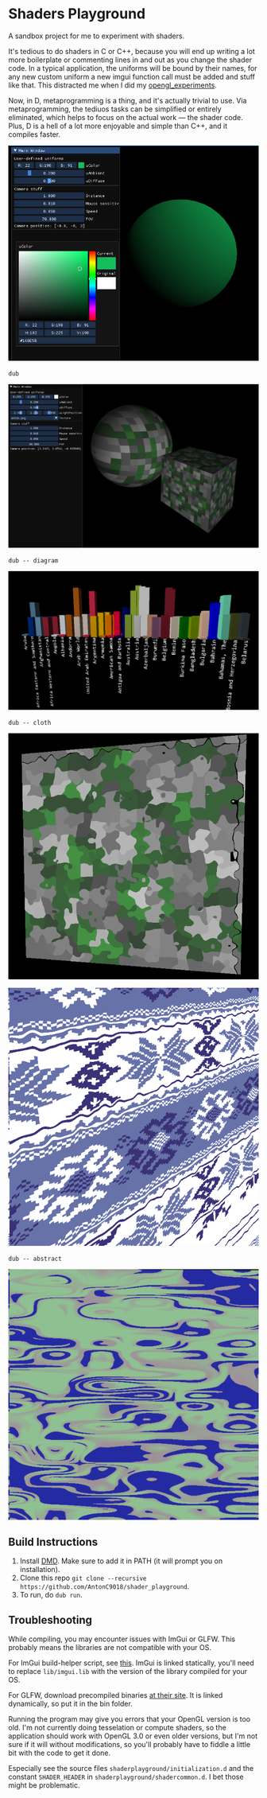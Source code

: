 # Shaders Playground

A sandbox project for me to experiment with shaders.

It's tedious to do shaders in C or C++, because you will end up writing a lot more boilerplate or commenting lines in and out as you change the shader code. In a typical application, the uniforms will be bound by their names, for any new custom uniform a new imgui function call must be added and stuff like that. This distracted me when I did my [opengl_experiments](https://github.com/AntonC9018/opengl_experiments).

Now, in D, metaprogramming is a thing, and it's actually trivial to use. Via metaprogramming, the tediuos tasks can be simplified or entirely eliminated, which helps to focus on the actual work — the shader code. Plus, D is a hell of a lot more enjoyable and simple than C++, and it compiles faster.

![Screenshot](screenshots/sphere.png)

```
dub
```
![Screenshot2](screenshots/sphere_cube.png)

```
dub -- diagram
```
![Diagram](screenshots/diagram.png)

```
dub -- cloth
```
![Paint effect](screenshots/paint_effect.png)

![Covor](screenshots/covor.png)

```
dub -- abstract
```
![Abstract thing](screenshots/abstract.png)


## Build Instructions

1. Install [DMD](https://dlang.org/download.html). Make sure to add it in PATH (it will prompt you on installation).
2. Clone this repo `git clone --recursive https://github.com/AntonC9018/shader_playground`.
3. To run, do `dub run`.

## Troubleshooting

While compiling, you may encounter issues with ImGui or GLFW. 
This probably means the libraries are not compatible with your OS.

For ImGui build-helper script, see [this](https://github.com/Superbelko/imgui-d). 
ImGui is linked statically, you'll need to replace `lib/imgui.lib` with the version of the library compiled for your OS.

For GLFW, download precompiled binaries [at their site](https://www.glfw.org/). 
It is linked dynamically, so put it in the bin folder.

Running the program may give you errors that your OpenGL version is too old. 
I'm not currently doing tesselation or compute shaders, so the application should work with OpenGL 3.0 or even older versions, 
but I'm not sure if it will without modifications, so you'll probably have to fiddle a little bit with the code to get it done.

Especially see the source files `shaderplayground/initialization.d` and the constant `SHADER_HEADER` in `shaderplayground/shadercommon.d`. 
I bet those might be problematic.
